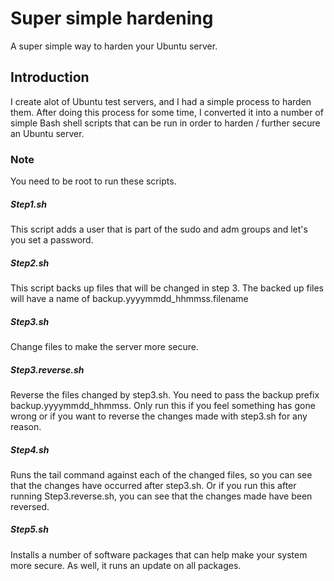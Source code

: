 # Super simple hardening
A super simple way to harden your Ubuntu server.

## Introduction

I create alot of Ubuntu test servers, and I had a simple process to harden them. After doing this process for some time, I converted it into a number of simple Bash shell scripts that can be run in order to harden / further secure an Ubuntu server.

### Note 
You need to be root to run these scripts.

##### Step1.sh
This script adds a user that is part of the sudo and adm groups and let's you set a password.

##### Step2.sh
This script backs up files that will be changed in step 3. The backed up files will have a name of backup.yyyymmdd_hhmmss.filename

##### Step3.sh
Change files to make the server more secure.

##### Step3.reverse.sh
Reverse the files changed by step3.sh. You need to pass the backup prefix backup.yyyymmdd_hhmmss. Only run this if you feel something has gone wrong or if you want to reverse the changes made with step3.sh for any reason. 

##### Step4.sh
Runs the tail command against each of the changed files, so you can see that the changes have occurred after step3.sh. Or if you run this after running Step3.reverse.sh, you can see that the changes made have been reversed.

##### Step5.sh
Installs a number of software packages that can help make your system more secure. As well, it runs an update on all packages.





